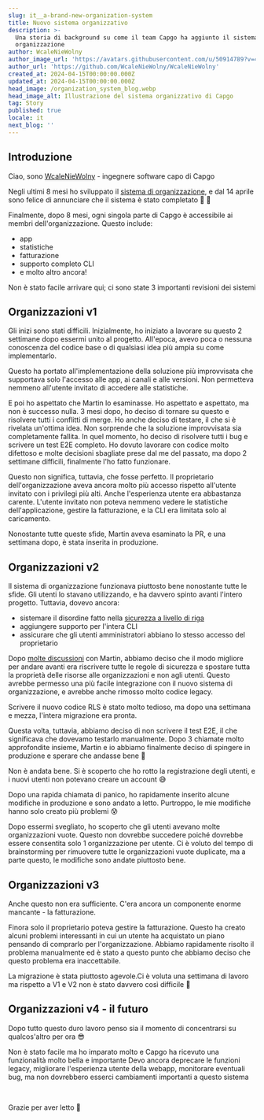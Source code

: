 ```yaml
---
slug: it__a-brand-new-organization-system
title: Nuovo sistema organizzativo
description: >-
  Una storia di background su come il team Capgo ha aggiunto il sistema di
  organizzazione
author: WcaleNieWolny
author_image_url: 'https://avatars.githubusercontent.com/u/50914789?v=4'
author_url: 'https://github.com/WcaleNieWolny/WcaleNieWolny'
created_at: 2024-04-15T00:00:00.000Z
updated_at: 2024-04-15T00:00:00.000Z
head_image: /organization_system_blog.webp
head_image_alt: Illustrazione del sistema organizzativo di Capgo
tag: Story
published: true
locale: it
next_blog: ''
---
```


## Introduzione

Ciao, sono [WcaleNieWolny](https://githubcom/WcaleNieWolny/WcaleNieWolny) - ingegnere software capo di Capgo

Negli ultimi 8 mesi ho sviluppato il [sistema di organizzazione](/docs/webapp/organization-system/), e dal 14 aprile sono felice di annunciare che il sistema è stato completato 🎉 🎊

Finalmente, dopo 8 mesi, ogni singola parte di Capgo è accessibile ai membri dell'organizzazione. Questo include:
 - app
 - statistiche
 - fatturazione
 - supporto completo CLI
 - e molto altro ancora!

Non è stato facile arrivare qui; ci sono state 3 importanti revisioni dei sistemi

## Organizzazioni v1

Gli inizi sono stati difficili. Inizialmente, ho iniziato a lavorare su questo 2 settimane dopo essermi unito al progetto.
All'epoca, avevo poca o nessuna conoscenza del codice base o di qualsiasi idea più ampia su come implementarlo.

Questo ha portato all'implementazione della soluzione più improvvisata che supportava solo l'accesso alle app, ai canali e alle versioni.
Non permetteva nemmeno all'utente invitato di accedere alle statistiche.

E poi ho aspettato che Martin lo esaminasse. Ho aspettato e aspettato, ma non è successo nulla. 3 mesi dopo, ho deciso di tornare su questo e risolvere tutti i conflitti di merge. Ho anche deciso di testare, il che si è rivelata un'ottima idea.
Non sorprende che la soluzione improvvisata sia completamente fallita. In quel momento, ho deciso di risolvere tutti i bug e scrivere un test E2E completo.
Ho dovuto lavorare con codice molto difettoso e molte decisioni sbagliate prese dal me del passato, ma dopo 2 settimane difficili, finalmente l'ho fatto funzionare.

Questo non significa, tuttavia, che fosse perfetto. Il proprietario dell'organizzazione aveva ancora molto più accesso rispetto all'utente invitato con i privilegi più alti. Anche l'esperienza utente era abbastanza carente. L'utente invitato non poteva nemmeno vedere le statistiche dell'applicazione, gestire la fatturazione, e la CLI era limitata solo al caricamento.

Nonostante tutte queste sfide, Martin aveva esaminato la PR, e una settimana dopo, è stata inserita in produzione.

## Organizzazioni v2

Il sistema di organizzazione funzionava piuttosto bene nonostante tutte le sfide. Gli utenti lo stavano utilizzando, e ha davvero spinto avanti l'intero progetto. Tuttavia, dovevo ancora:
 - sistemare il disordine fatto nella [sicurezza a livello di riga](https://supabasecom/docs/guides/auth/row-level-security)
 - aggiungere supporto per l'intera CLI
 - assicurare che gli utenti amministratori abbiano lo stesso accesso del proprietario

Dopo [molte discussioni](https://githubcom/Cap-go/capgo/issues/564) con Martin, abbiamo deciso che il modo migliore per andare avanti era riscrivere tutte le regole di sicurezza e spostare tutta la proprietà delle risorse alle organizzazioni e non agli utenti.
Questo avrebbe permesso una più facile integrazione con il nuovo sistema di organizzazione, e avrebbe anche rimosso molto codice legacy.

Scrivere il nuovo codice RLS è stato molto tedioso, ma dopo una settimana e mezza, l'intera migrazione era pronta.

Questa volta, tuttavia, abbiamo deciso di non scrivere il test E2E, il che significava che dovevamo testarlo manualmente. Dopo 3 chiamate molto approfondite insieme, Martin e io abbiamo finalmente deciso di spingere in produzione e sperare che andasse bene 🙏

Non è andata bene. Si è scoperto che ho rotto la registrazione degli utenti, e i nuovi utenti non potevano creare un account 😅

Dopo una rapida chiamata di panico, ho rapidamente inserito alcune modifiche in produzione e sono andato a letto. Purtroppo, le mie modifiche hanno solo creato più problemi 😰

Dopo essermi svegliato, ho scoperto che gli utenti avevano molte organizzazioni vuote. Questo non dovrebbe succedere poiché dovrebbe essere consentita solo 1 organizzazione per utente. Ci è voluto del tempo di brainstorming per rimuovere tutte le organizzazioni vuote duplicate, ma a parte questo, le modifiche sono andate piuttosto bene.

## Organizzazioni v3

Anche questo non era sufficiente. C'era ancora un componente enorme mancante - la fatturazione.

Finora solo il proprietario poteva gestire la fatturazione. Questo ha creato alcuni problemi interessanti in cui un utente ha acquistato un piano pensando di comprarlo per l'organizzazione.
Abbiamo rapidamente risolto il problema manualmente ed è stato a questo punto che abbiamo deciso che questo problema era inaccettabile.

La migrazione è stata piuttosto agevole.Ci è voluta una settimana di lavoro ma rispetto a V1 e V2 non è stato davvero così difficile 🚀

## Organizzazioni v4 - il futuro

Dopo tutto questo duro lavoro penso sia il momento di concentrarsi su qualcos'altro per ora 😎

Non è stato facile ma ho imparato molto e Capgo ha ricevuto una funzionalità molto bella e importante
Devo ancora deprecare le funzioni legacy, migliorare l'esperienza utente della webapp, monitorare eventuali bug,
ma non dovrebbero esserci cambiamenti importanti a questo sistema

<br>

Grazie per aver letto 🚀
